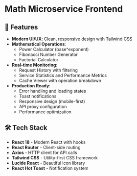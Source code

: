 # Math Microservice Frontend



## 🚀 Features

- **Modern UI/UX**: Clean, responsive design with Tailwind CSS
- **Mathematical Operations**: 
  - Power Calculator (base^exponent)
  - Fibonacci Number Generator
  - Factorial Calculator
- **Real-time Monitoring**:
  - Request History with filtering
  - Service Statistics and Performance Metrics
  - Cache Viewer with operation breakdown
- **Production Ready**:
  - Error handling and loading states
  - Toast notifications
  - Responsive design (mobile-first)
  - API proxy configuration
  - Performance optimization


## 🛠️ Tech Stack

- **React 18** - Modern React with hooks
- **React Router** - Client-side routing
- **Axios** - HTTP client for API calls
- **Tailwind CSS** - Utility-first CSS framework
- **Lucide React** - Beautiful icon library
- **React Hot Toast** - Notification system


